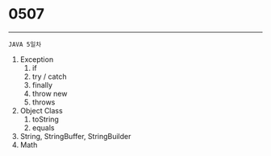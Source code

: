 # 0507

---

```
JAVA 5일차
```

1. Exception
    1. if
    2. try / catch
    3. finally
    4. throw new
    5. throws
2. Object Class
    1. toString
    2. equals
3. String, StringBuffer, StringBuilder
4. Math
